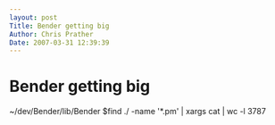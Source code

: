 ```yaml
---
layout: post
Title: Bender getting big  
Author: Chris Prather
Date: 2007-03-31 12:39:39
---
```


# Bender getting big
~/dev/Bender/lib/Bender $find ./ -name '*.pm' | xargs cat | wc -l
    3787
